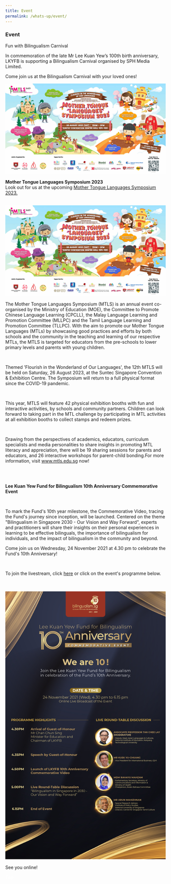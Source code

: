 ```yaml
---
title: Event
permalink: /whats-up/event/
---
```

###   Event

Fun with Bilingualism Carnival

In commemoration of the late Mr Lee Kuan Yew’s 100th&nbsp;birth anniversary, LKYFB is supporting a Bilingualism Carnival organised by SPH Media Limited.

Come join us at the Bilingualism Carnival with your loved ones!

<img src="/images/mtls 2023_edm.jpg">




 <div><p><strong>Mother Tongue Languages Symposium 2023<br></strong>
Look out for us at the upcoming <a href="https://www.mtls.edu.sg/">Mother Tongue Languages Symposium 2023.</a></p></div><br>
<img src="/images/mtls 2023_edm.jpg">

 <div><p>The Mother Tongue Languages Symposium (MTLS) is an annual event co-organised by the Ministry of Education (MOE), the Committee to Promote Chinese Language Learning (CPCLL), the Malay Language Learning and Promotion Committee (MLLPC) and the Tamil Language Learning and Promotion Committee (TLLPC). With the aim to promote our Mother Tongue Languages (MTLs) by showcasing good practices and efforts by both schools and the community in the teaching and learning of our respective MTLs, the MTLS is targeted for educators from the pre-schools to lower primary levels and parents with young children.</p></div><br>
<div><p>Themed 'Flourish in the Wonderland of Our Languages',&nbsp;the 12th&nbsp;MTLS will be held on Saturday, 26 August 2023, at the Suntec Singapore Convention &amp; Exhibition Centre. The Symposium will return to a full physical format since the COVID-19 pandemic.</p></div><br>
  
<div><p>This year, MTLS will feature 42 physical exhibition booths with fun and interactive activities, by schools and community partners. Children can look forward to taking part in the MTL challenge by participating in MTL activities at all exhibition booths to collect stamps and redeem prizes.</p></div><br>

<div><p>Drawing from the perspectives of academics, educators, curriculum specialists and media personalities to share insights in promoting MTL literacy and appreciation, there will be 19 sharing sessions for parents and educators, and 26 interactive workshops for parent-child bonding.For more information, visit <a href="https://www.mtls.edu.sg/">www.mtls.edu.sg</a> now!</p></div><br><br>

<div><p><strong> Lee Kuan Yew Fund for Bilingualism 10th Anniversary Commemorative Event</strong></p></div><strong><br></strong>
<div><p>To mark the Fund's 10th year milestone, the Commemorative Video, tracing the Fund's journey since inception, will be launched. Centered on the theme "Bilingualism in Singapore 2030 - Our Vision and Way Forward", experts and practitioners will share their insights on their personal experiences in learning to be effective bilinguals, the importance of bilingualism for individuals, and the impact of bilingualism in the community and beyond. </p></div>
		
<div><p>Come join us on Wednesday, 24 November 2021 at 4.30 pm to celebrate the Fund's 10th Anniversary!</p></div>
<br>
<div><p>To join the livestream, click <a href="https://www.facebook.com/events/795082611302343/?acontext=%7B%22ref%22%3A%2252%22%2C%22action_history%22%3A%22[%7B%5C%22surface%5C%22%3A%5C%22share_link%5C%22%2C%5C%22mechanism%5C%22%3A%5C%22share_link%5C%22%2C%5C%22extra_data%5C%22%3A%7B%5C%22invite_link_id%5C%22%3A294790355843812%7D%7D]%22%7D/">here</a> or click on the event's programme below.
	</p><div></div><br>
	<br><a href="https://www.facebook.com/events/795082611302343/?acontext=%7B%22ref%22%3A%2252%22%2C%22action_history%22%3A%22[%7B%5C%22surface%5C%22%3A%5C%22share_link%5C%22%2C%5C%22mechanism%5C%22%3A%5C%22share_link%5C%22%2C%5C%22extra_data%5C%22%3A%7B%5C%22invite_link_id%5C%22%3A294790355843812%7D%7D]%22%7D"><img src="/images/LKYFB_10th Anniversary_Join Us_Full.jpg"></a><br>
		<div><p> See you online!</p></div>
		<p></p>

<div class="btntop"><a style="text-decoration:none;" href="#top"><span style="color:white"><b>Top</b></span></a></div></div>